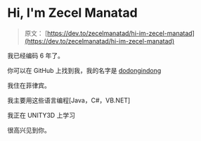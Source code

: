 # Hi, I'm Zecel Manatad

> 原文： [https://dev.to/zecelmanatad/hi-im-zecel-manatad](https://dev.to/zecelmanatad/hi-im-zecel-manatad)

我已经编码 6 年了。

你可以在 GitHub 上找到我，我的名字是 [dodongindong](https://github.com/dodongindong)

我住在菲律宾。

我主要用这些语言编程[Java，C#，VB.NET]

我正在 UNITY3D 上学习

很高兴见到你。